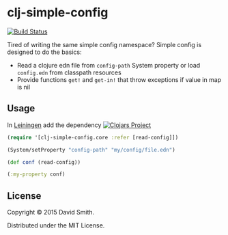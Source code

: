 # clj-simple-config

[![Build Status](https://travis-ci.org/shmish111/clj-simple-config.png)](https://travis-ci.org/shmish111/clj-simple-config)

Tired of writing the same simple config namespace?  Simple config is designed to do the basics:

* Read a clojure edn file from `config-path` System property or load `config.edn` from classpath resources
* Provide functions `get!` and `get-in!` that throw exceptions if value in map is nil

## Usage

In [Leiningen](http://github.com/technomancy/leiningen/) add the dependency [![Clojars Project](http://clojars.org/clj-simple-config/latest-version.svg)](http://clojars.org/clj-simple-config)

```clojure
(require '[clj-simple-config.core :refer [read-config]])

(System/setProperty "config-path" "my/config/file.edn")

(def conf (read-config))

(:my-property conf)
```

## License

Copyright © 2015 David Smith.

Distributed under the MIT License.